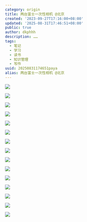 ```yaml
---
category: origin
title: 两台富士一次性相机 @北京
created: '2023-09-27T17:16:00+08:00'
updated: '2025-08-31T17:46:51+08:00'
public: true
author: dkphhh
description: ……
tags:
  - 笔记
  - 学习
  - 读书
  - 知识管理
  - 写作
uuid: 20250831174651paya
alias: 两台富士一次性相机 @北京
---
```


![](https://cdn.jsdelivr.net/gh/dkphhh/img/imgformessage/20230927171225.jpg)

![](https://cdn.jsdelivr.net/gh/dkphhh/img/imgformessage/20230927171228.jpg)

![](https://cdn.jsdelivr.net/gh/dkphhh/img/imgformessage/20230927171231.jpg)

![](https://cdn.jsdelivr.net/gh/dkphhh/img/imgformessage/20230927171233.jpg)

![](https://cdn.jsdelivr.net/gh/dkphhh/img/imgformessage/20230927171236.jpg)

![](https://cdn.jsdelivr.net/gh/dkphhh/img/imgformessage/20230927171239.jpg)

![](https://cdn.jsdelivr.net/gh/dkphhh/img/imgformessage/20230927171242.jpg)

![](https://cdn.jsdelivr.net/gh/dkphhh/img/imgformessage/20230927171244.jpg)

![](https://cdn.jsdelivr.net/gh/dkphhh/img/imgformessage/20230927171246.jpg)

![](https://cdn.jsdelivr.net/gh/dkphhh/img/imgformessage/20230927171253.jpg)

![](https://cdn.jsdelivr.net/gh/dkphhh/img/imgformessage/20230927171255.jpg)

![](https://cdn.jsdelivr.net/gh/dkphhh/img/imgformessage/20230927171258.jpg)

![](https://cdn.jsdelivr.net/gh/dkphhh/img/imgformessage/20230927171300.jpg)

![](https://cdn.jsdelivr.net/gh/dkphhh/img/imgformessage/20230927171303.jpg)

![](https://cdn.jsdelivr.net/gh/dkphhh/img/imgformessage/20230927171306.jpg)
